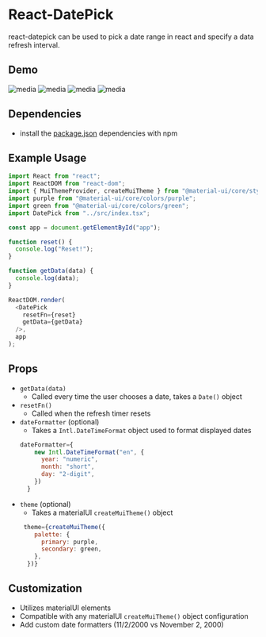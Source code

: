 # React-DatePick
react-datepick can be used to pick a date range in react and specify a data refresh interval.
## Demo
![media](https://github.com/iamPres/react-datepick/blob/master/media/demo-1.PNG)
![media](https://github.com/iamPres/react-datepick/blob/master/media/demo-2.PNG)
![media](https://github.com/iamPres/react-datepick/blob/master/media/demo-3.PNG)
![media](https://github.com/iamPres/react-datepick/blob/master/media/demo-4.PNG)
## Dependencies
 - install the [package.json](https://github.com/iamPres/react-datepick/blob/master/package.json) dependencies with npm

## Example Usage
```javascript
import React from "react";
import ReactDOM from "react-dom";
import { MuiThemeProvider, createMuiTheme } from "@material-ui/core/styles";
import purple from "@material-ui/core/colors/purple";
import green from "@material-ui/core/colors/green";
import DatePick from "../src/index.tsx";

const app = document.getElementById("app");

function reset() {
  console.log("Reset!");
}

function getData(data) {
  console.log(data);
}

ReactDOM.render(
  <DatePick
    resetFn={reset}
    getData={getData}
  />,
  app
);

```

## Props
- `getData(data)`
  - Called every time the user chooses a date, takes a `Date()` object
- `resetFn()`
  - Called when the refresh timer resets
- `dateFormatter` (optional)
  - Takes a `Intl.DateTimeFormat` object used to format displayed dates
  ```javascript
  dateFormatter={
      new Intl.DateTimeFormat("en", {
        year: "numeric",
        month: "short",
        day: "2-digit",
      })
    }
  ```
- `theme` (optional)
  - Takes a materialUI `createMuiTheme()` object
  ```javascript
   theme={createMuiTheme({
      palette: {
        primary: purple,
        secondary: green,
      },
    })}
    ```
## Customization
 - Utilizes materialUI elements
 - Compatible with any materialUI `createMuiTheme()` object configuration
 - Add custom date formatters (11/2/2000 vs November 2, 2000)
